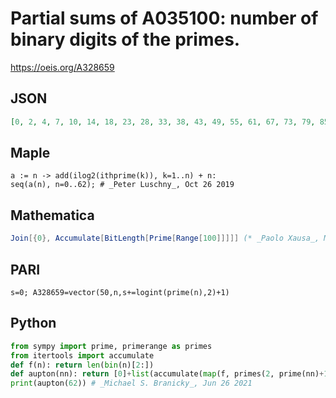 # Partial sums of A035100: number of binary digits of the primes\.
https://oeis.org/A328659
## JSON
```JSON
[0, 2, 4, 7, 10, 14, 18, 23, 28, 33, 38, 43, 49, 55, 61, 67, 73, 79, 85, 92, 99, 106, 113, 120, 127, 134, 141, 148, 155, 162, 169, 176, 184, 192, 200, 208, 216, 224, 232, 240, 248, 256, 264, 272, 280, 288, 296, 304, 312, 320, 328, 336, 344, 352, 360, 369, 378, 387, 396, 405, 414, 423, 432]
```
## Maple
```Maple
a := n -> add(ilog2(ithprime(k)), k=1..n) + n:
seq(a(n), n=0..62); # _Peter Luschny_, Oct 26 2019
```
## Mathematica
```Mathematica
Join[{0}, Accumulate[BitLength[Prime[Range[100]]]]] (* _Paolo Xausa_, Mar 20 2024 *)
```
## PARI
```PARI
s=0; A328659=vector(50,n,s+=logint(prime(n),2)+1)
```
## Python
```Python
from sympy import prime, primerange as primes
from itertools import accumulate
def f(n): return len(bin(n)[2:])
def aupton(nn): return [0]+list(accumulate(map(f, primes(2, prime(nn)+1))))
print(aupton(62)) # _Michael S. Branicky_, Jun 26 2021
```
